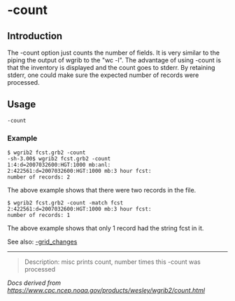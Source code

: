 # -count

## Introduction

The -count option just counts the number
of fields. It is very similar to the piping the output of
wgrib to the "wc -l". The advantage of using
-count is that the inventory is displayed
and the count goes to stderr. By retaining stderr, one
could make sure the expected number of records were processed.

## Usage

```
-count
```

### Example

```
$ wgrib2 fcst.grb2 -count
-sh-3.00$ wgrib2 fcst.grb2 -count
1:4:d=2007032600:HGT:1000 mb:anl:
2:422561:d=2007032600:HGT:1000 mb:3 hour fcst:
number of records: 2
```

The above example shows that there were two records in the file.

```
$ wgrib2 fcst.grb2 -count -match fcst
2:422561:d=2007032600:HGT:1000 mb:3 hour fcst:
number of records: 1
```

The above example shows that only 1 record had the string fcst in it.

See also: [-grid_changes](./grid_changes.md)

---

> Description: misc prints count, number times this -count was processed

_Docs derived from <https://www.cpc.ncep.noaa.gov/products/wesley/wgrib2/count.html>_
